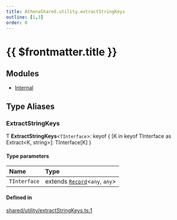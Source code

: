 ```yaml
---
title: AthenaShared.utility.extractStringKeys
outline: [1,3]
order: 0
---
```


# {{ $frontmatter.title }}


## Modules

- [Internal](shared_utility_extractStringKeys_Internal.md)

## Type Aliases

### ExtractStringKeys

Ƭ **ExtractStringKeys**<`TInterface`\>: keyof { [K in keyof TInterface as Extract<K, string\>]: TInterface[K] }

#### Type parameters

| Name | Type |
| :------ | :------ |
| `TInterface` | extends [`Record`](shared_utility_extractStringKeys_Internal.md#Record)<`any`, `any`\> |

#### Defined in

[shared/utility/extractStringKeys.ts:1](https://github.com/Stuyk/altv-athena/blob/b7faa35/src/core/shared/utility/extractStringKeys.ts#L1)
